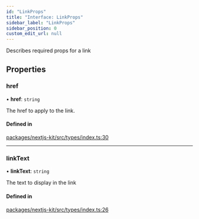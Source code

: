 ```yaml
---
id: "LinkProps"
title: "Interface: LinkProps"
sidebar_label: "LinkProps"
sidebar_position: 0
custom_edit_url: null
---
```


Describes required props for a link

## Properties

### href

• **href**: `string`

The href to apply to the link.

#### Defined in

[packages/nextjs-kit/src/types/index.ts:30](https://github.com/whitneymeredith/decoupled-kit-js/blob/187fef11/packages/nextjs-kit/src/types/index.ts#L30)

___

### linkText

• **linkText**: `string`

The text to display in the link

#### Defined in

[packages/nextjs-kit/src/types/index.ts:26](https://github.com/whitneymeredith/decoupled-kit-js/blob/187fef11/packages/nextjs-kit/src/types/index.ts#L26)
